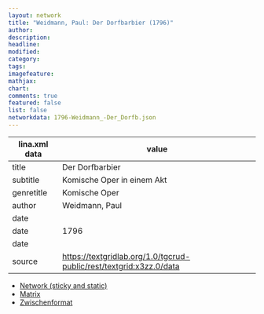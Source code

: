 ```yaml
---
layout: network
title: "Weidmann, Paul: Der Dorfbarbier (1796)"
author:
description:
headline:
modified:
category:
tags:
imagefeature: 
mathjax: 
chart: 
comments: true
featured: false
list: false
networkdata: 1796-Weidmann_-Der_Dorfb.json
---
```

lina.xml data  | value
------------- | -------------
title|Der Dorfbarbier
subtitle|Komische Oper in einem Akt
genretitle|Komische Oper
author|Weidmann, Paul
date|
date|1796
date|
source|https://textgridlab.org/1.0/tgcrud-public/rest/textgrid:x3zz.0/data


* [Network (sticky and static)](/network257)
* [Matrix](/matrix257)
* [Zwischenformat](/lina257 )
